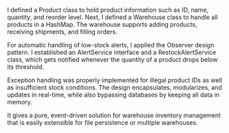 I defined a Product class to hold product information such as ID, name, quantity, and reorder level. Next, I defined a Warehouse class to handle all products in a HashMap. The warehouse supports adding products, receiving shipments, and filling orders.

For automatic handling of low-stock alerts, I applied the Observer design pattern. I established an AlertService interface and a RestockAlertService class, which gets notified whenever the quantity of a product drops below its threshold.

Exception handling was properly implemented for illegal product IDs as well as insufficient stock conditions.
The design encapsulates, modularizes, and updates in real-time, while also bypassing databases by keeping all data in memory.

It gives a pure, event-driven solution for warehouse inventory management that is easily extensible for file persistence or multiple warehouses.
